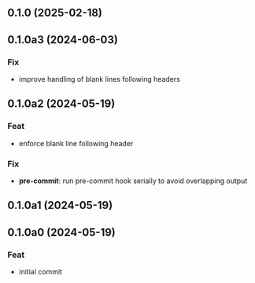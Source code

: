 ## 0.1.0 (2025-02-18)

## 0.1.0a3 (2024-06-03)

### Fix

- improve handling of blank lines following headers

## 0.1.0a2 (2024-05-19)

### Feat

- enforce blank line following header

### Fix

- **pre-commit**: run pre-commit hook serially to avoid overlapping output

## 0.1.0a1 (2024-05-19)

## 0.1.0a0 (2024-05-19)

### Feat

- initial commit
